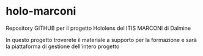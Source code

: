 # holo-marconi
Repository GITHUB per il progetto Hololens del ITIS MARCONI di Dalmine

In questo progetto troverete il materiale a supporto per la formazione e sarà la piattaforma di gestione dell'intero progetto
